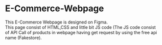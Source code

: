 # E-Commerce-Webpage
This E-Commerce Webpage is designed on Figma.<br>
This page consist of HTML,CSS  and  little bit JS code (The JS code consist of API Call of products in webpage having get request
by using the free api name (Fakestore).
